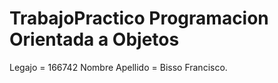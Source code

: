 # TrabajoPractico Programacion Orientada a Objetos
Legajo =  166742
Nombre Apellido = Bisso Francisco.
